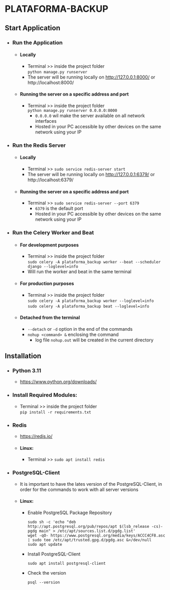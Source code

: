 # PLATAFORMA-BACKUP

## Start Application
- ### Run the Application
  - #### Locally
    - Terminal >> inside the project folder <br> ``python manage.py runserver``
    - The server will be running locally on http://127.0.0.1:8000/ or http://localhost:8000/
  - #### Running the server on a specific address and port
    - Terminal >> inside the project folder <br> ``python manage.py runserver 0.0.0.0:8000``
      - ``0.0.0.0`` wil make the server available on all network interfaces
      - Hosted in your PC accessible by other devices on the same network using your IP
- ### Run the Redis Server
  - #### Locally
    - Terminal >> ``sudo service redis-server start``
    - The server will be running locally on http://127.0.0.1:6379/ or http://localhost:6379/
  - #### Running the server on a specific address and port
    - Terminal >> ``sudo service redis-server --port 6379``
      - ``6379`` is the default port
      - Hosted in your PC accessible by other devices on the same network using your IP
- ### Run the Celery Worker and Beat
  - #### For development purposes
    - Terminal >> inside the project folder <br> ``sudo celery -A plataforma_backup worker --beat --scheduler django --loglevel=info``
    - Will run the worker and beat in the same terminal
  - #### For production purposes
    - Terminal >> inside the project folder <br>
      ``sudo celery -A plataforma_backup worker --loglevel=info`` <br>
      ``sudo celery -A plataforma_backup beat --loglevel=info``
  - #### Detached from the terminal
    - `--detach` or `-d` option in the end of the commands
    - `nohup <command> &` enclosing the command
      - log file `nohup.out` will be created in the current directory


## Installation
- ### Python 3.11
    - https://www.python.org/downloads/
- ### Install Required Modules:
  - Terminal >> inside the project folder <br> ``pip install -r requirements.txt``
- ### Redis
  - https://redis.io/
  - #### Linux:
    - Terminal >> ``sudo apt install redis``
- ### PostgreSQL-Client
  - It is important to have the lates version of the PostgreSQL-Client, in order for the commands to work with all server versions
  - #### Linux:
    - Enable PostgreSQL Package Repository
      ```
      sudo sh -c 'echo "deb http://apt.postgresql.org/pub/repos/apt $(lsb_release -cs)-pgdg main" > /etc/apt/sources.list.d/pgdg.list'
      wget -qO- https://www.postgresql.org/media/keys/ACCC4CF8.asc | sudo tee /etc/apt/trusted.gpg.d/pgdg.asc &>/dev/null
      sudo apt update
      ```
    - Install PostgreSQL-Client
      ```
      sudo apt install postgresql-client
      ```
    - Check the version
      ```
      psql --version
      ```

